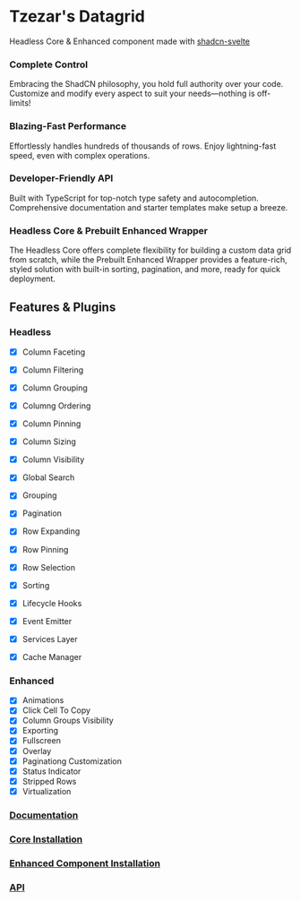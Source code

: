 # Tzezar's Datagrid
Headless Core & Enhanced component made with [shadcn-svelte](https://next.shadcn-svelte.com/)

### Complete Control
Embracing the ShadCN philosophy, you hold full authority over your code. Customize and modify every aspect to suit your needs—nothing is off-limits!

### Blazing-Fast Performance
Effortlessly handles hundreds of thousands of rows. Enjoy lightning-fast speed, even with complex operations.

### Developer-Friendly API
Built with TypeScript for top-notch type safety and autocompletion. Comprehensive documentation and starter templates make setup a breeze.

### Headless Core & Prebuilt Enhanced Wrapper
The Headless Core offers complete flexibility for building a custom data grid from scratch, while the Prebuilt Enhanced Wrapper provides a feature-rich, styled solution with built-in sorting, pagination, and more, ready for quick deployment.

## Features & Plugins

### Headless
- [x] Column Faceting
- [x] Column Filtering
- [x] Column Grouping
- [x] Columng Ordering
- [x] Column Pinning
- [x] Column Sizing
- [x] Column Visibility
- [x] Global Search
- [x] Grouping
- [x] Pagination
- [x] Row Expanding
- [x] Row Pinning
- [x] Row Selection
- [x] Sorting
- [x] Lifecycle Hooks
- [x] Event Emitter
- [x] Services Layer
- [x] Cache Manager  


### Enhanced
- [x] Animations
- [x] Click Cell To Copy
- [x] Column Groups Visibility
- [x] Exporting
- [x] Fullscreen
- [x] Overlay
- [x] Paginationg Customization
- [x] Status Indicator
- [x] Stripped Rows
- [x] Virtualization

### [Documentation](https://datagrid.tzezar.pl/)

### [Core Installation](https://datagrid.tzezar.pl/headless/quick-start/installation)

### [Enhanced Component Installation](https://datagrid.tzezar.pl/enhanced/installation)

### [API](https://datagrid-api-reference.tzezar.pl/)
